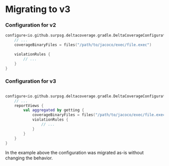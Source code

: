 # Migrating to v3

### Configuration for v2
```kts
configure<io.github.surpsg.deltacoverage.gradle.DeltaCoverageConfiguration> {
    // ...
    coverageBinaryFiles = files("/path/to/jacoco/exec/file.exec")
    
    violationRules {
        // ...
    }
}
```

### Configuration for v3
```kts

configure<io.github.surpsg.deltacoverage.gradle.DeltaCoverageConfiguration> {
    // ...
    reportViews {
        val aggregated by getting {
            coverageBinaryFiles = files("/path/to/jacoco/exec/file.exec")
            violationRules {
                // ...
            }
        }
    }
}

```
In the example above the configuration was migrated as-is without changing the behavior. 
